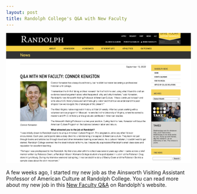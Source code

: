 ```yaml
---
layout: post
title: Randolph College's Q&A with New Faculty
---
```


<img class="headshot" src="Images/Randolph-College-Q-and-A-full.png" alt="Screenshot of Randolph College's Q&A with Connor S. Kenaston, the new Ainsworth Visiting Assistant Professor of American Culture">

A few weeks ago, I started my new job as the Ainsworth Visiting Assistant Professor of American Culture at Randolph College. You can read more about my new job in this [New Faculty Q&A](https://www.randolphcollege.edu/news/2022/09/21207/) on Randolph's website.
